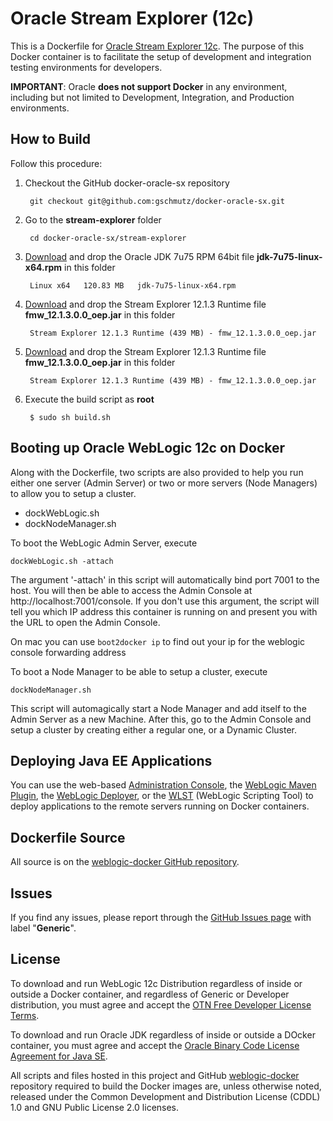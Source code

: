 # Oracle Stream Explorer (12c)

This is a Dockerfile for [Oracle Stream Explorer 12c](http://www.oracle.com/technetwork/middleware/complex-event-processing/documentation/index.html). The purpose of this Docker container is to facilitate the setup of development and integration testing environments for developers.

**IMPORTANT**: Oracle **does not support Docker** in any environment, including but not limited to Development, Integration, and Production environments.

## How to Build

Follow this procedure:

1. Checkout the GitHub docker-oracle-sx repository

        git checkout git@github.com:gschmutz/docker-oracle-sx.git

2. Go to the **stream-explorer** folder

        cd docker-oracle-sx/stream-explorer

3. [Download](http://www.oracle.com/technetwork/java/javase/downloads/jdk7-downloads-1880260.html) and drop the Oracle JDK 7u75 RPM 64bit file **jdk-7u75-linux-x64.rpm** in this folder

		Linux x64	120.83 MB  	jdk-7u75-linux-x64.rpm

4. [Download](http://www.oracle.com/technetwork/middleware/complex-event-processing/downloads/index.html) and drop the Stream Explorer 12.1.3 Runtime file **fmw_12.1.3.0.0_oep.jar** in this folder

		Stream Explorer 12.1.3 Runtime (439 MB) - fmw_12.1.3.0.0_oep.jar

5. [Download](http://www.oracle.com/technetwork/middleware/complex-event-processing/downloads/index.html) and drop the Stream Explorer 12.1.3 Runtime file **fmw_12.1.3.0.0_oep.jar** in this folder

		Stream Explorer 12.1.3 Runtime (439 MB) - fmw_12.1.3.0.0_oep.jar

5. Execute the build script as **root**

        $ sudo sh build.sh

## Booting up Oracle WebLogic 12c on Docker

Along with the Dockerfile, two scripts are also provided to help you run either one server (Admin Server) or two or more servers (Node Managers) to allow you to setup a cluster.

 * dockWebLogic.sh
 * dockNodeManager.sh

To boot the WebLogic Admin Server, execute

    dockWebLogic.sh -attach

The argument '-attach' in this script will automatically bind port 7001 to the host. You will then be able to access the Admin Console at http://localhost:7001/console. If you don't use this argument, the script will tell you which IP address this container is running on and present you with the URL to open the Admin Console.

On mac you can use `boot2docker ip` to find out your ip for the weblogic console forwarding address

To boot a Node Manager to be able to setup a cluster, execute

    dockNodeManager.sh

This script will automagically start a Node Manager and add itself to the Admin Server as a new Machine. After this, go to the Admin Console and setup a cluster by creating either a regular one, or a Dynamic Cluster.

## Deploying Java EE Applications

You can use the web-based [Administration Console](http://docs.oracle.com/middleware/1213/core/ASADM/getstart.htm#ASADM10025), the [WebLogic Maven Plugin](http://docs.oracle.com/middleware/1213/wls/WLPRG/maven.htm), the [WebLogic Deployer](http://docs.oracle.com/middleware/1213/wls/DEPGD/deploy.htm), or the [WLST](http://docs.oracle.com/middleware/1213/wls/WLSTG/config_wls.htm#i1027344) (WebLogic Scripting Tool) to deploy applications to the remote servers running on Docker containers.

## Dockerfile Source
All source is on the [weblogic-docker GitHub repository](https://github.com/weblogic-community/weblogic-docker).

## Issues
If you find any issues, please report through the [GitHub Issues page](https://github.com/weblogic-community/weblogic-docker/issues) with label "**Generic**".

## License
To download and run WebLogic 12c Distribution regardless of inside or outside a Docker container, and regardless of Generic or Developer distribution, you must agree and accept the [OTN Free Developer License Terms](http://www.oracle.com/technetwork/licenses/wls-dev-license-1703567.html).

To download and run Oracle JDK regardless of inside or outside a DOcker container, you must agree and accept the [Oracle Binary Code License Agreement for Java SE](http://www.oracle.com/technetwork/java/javase/terms/license/index.html).

All scripts and files hosted in this project and GitHub [weblogic-docker](https://github.com/weblogic-community/weblogic-docker/) repository required to build the Docker images are, unless otherwise noted, released under the Common Development and Distribution License (CDDL) 1.0 and GNU Public License 2.0 licenses.

